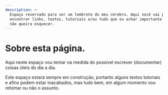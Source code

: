 ```yaml
---
description: >-
  Espaço reservado para ser um lembrete do meu cérebro. Aqui você vai poder
  encontrar links, textos, tutoriais e/ou tudo que eu achar importante e que eu
  não queira esquecer.
---
```


# Sobre esta página.

Aqui neste espaço vou tentar na medida do possível escrever (documentar) coisas úteis do dia a dia.

Este espaço estará sempre em construção, portanto alguns textos tutoriais e afins podem estar inacabados, mas tudo bem, em algum momento vou retomar ou não o assunto.





